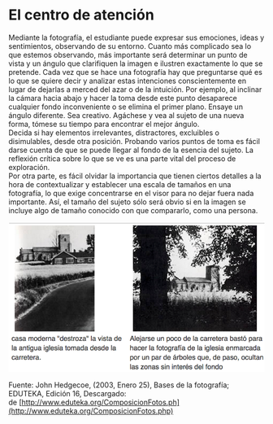 # El centro de atención

Mediante la fotografía, el estudiante puede expresar sus emociones, ideas y sentimientos, observando de su entorno. Cuanto más complicado sea lo que estemos observando, más importante será determinar un punto de vista y un ángulo que clarifiquen la imagen e ilustren exactamente lo que se pretende. Cada vez que se hace una fotografía hay que preguntarse qué es lo que se quiere decir y analizar estas intenciones conscientemente en lugar de dejarlas a merced del azar o de la intuición. Por ejemplo, al inclinar la cámara hacia abajo y hacer la toma desde este punto desaparece cualquier fondo inconveniente o se elimina el primer plano. Ensaye un ángulo diferente. Sea creativo. Agáchese y vea al sujeto de una nueva forma, tómese su tiempo para encontrar el mejor ángulo.  
Decida si hay elementos irrelevantes, distractores, excluibles o disimulables, desde otra posición. Probando varios puntos de toma es fácil darse cuenta de que se puede llegar al fondo de la esencia del sujeto. La reflexión crítica sobre lo que se ve es una parte vital del proceso de exploración.   
Por otra parte, es fácil olvidar la importancia que tienen ciertos detalles a la hora de contextualizar y establecer una escala de tamaños en una fotografía, lo que exige concentrarse en el visor para no dejar fuera nada importante. Así, el tamaño del sujeto sólo será obvio si en la imagen se incluye algo de tamaño conocido con que compararlo, como una persona.


![El centro de atención](img/2.png "El centro de atención")


Fuente: John Hedgecoe, (2003, Enero 25), Bases de la fotografía; EDUTEKA, Edición 16, Descargado: de [http://www.eduteka.org/ComposicionFotos.ph](http://www.eduteka.org/ComposicionFotos.php)